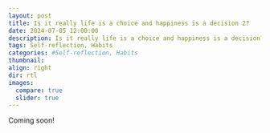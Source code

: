 ```yaml
---
layout: post
title: Is it really life is a choice and happiness is a decision 2?
date: 2024-07-05 12:00:00
description: Is it really life is a choice and happiness is a decision?
tags: Self-reflection, Habits
categories: #Self-reflection, Habits
thumbnail:
align: right
dir: rtl
images:
  compare: true
  slider: true
---
```


Coming soon!
